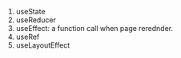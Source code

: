 1. useState
2. useReducer
3. useEffect: a function call when page rerednder.
4. useRef
5. useLayoutEffect